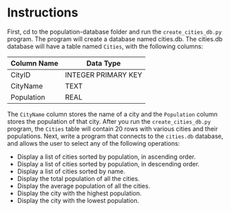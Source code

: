 # Instructions 

First, cd to the population-database folder and run the `create_cities_db.py` program. The program will create a database named cities.db. The cities.db database will have a table named `Cities`, with the following columns:


| Column Name | Data Type |
| ----------- | --------- |
| CityID | INTEGER PRIMARY KEY |
| CityName | TEXT |
| Population | REAL |

The `CityName` column stores the name of a city and the `Population` column stores the population of that city. After you run the `create_cities_db.py` program, the `Cities` table will contain 20 rows with various cities and their populations. Next, write a program that connects to the `cities.db` database, and allows the user to select any of the following operations:

* Display a list of cities sorted by population, in ascending order. 
* Display a list of cities sorted by population, in descending order.
* Display a list of cities sorted by name.
* Display the total population of all the cities.
* Display the average population of all the cities.
* Display the city with the highest population.
* Display the city with the lowest population.